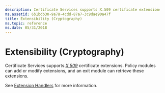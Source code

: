 ```yaml
---
description: Certificate Services supports X.509 certificate extensions. Policy modules can add or modify extensions, and an exit module can retrieve these extensions.
ms.assetid: 6b1bdb30-9a78-4cdd-87a7-3c9dae90a47f
title: Extensibility (Cryptography)
ms.topic: reference
ms.date: 05/31/2018
---
```


# Extensibility (Cryptography)

Certificate Services supports [*X.509*](../secgloss/x-gly.md) certificate extensions. Policy modules can add or modify extensions, and an exit module can retrieve these extensions.

See [Extension Handlers](extension-handlers.md) for more information.

 

 
